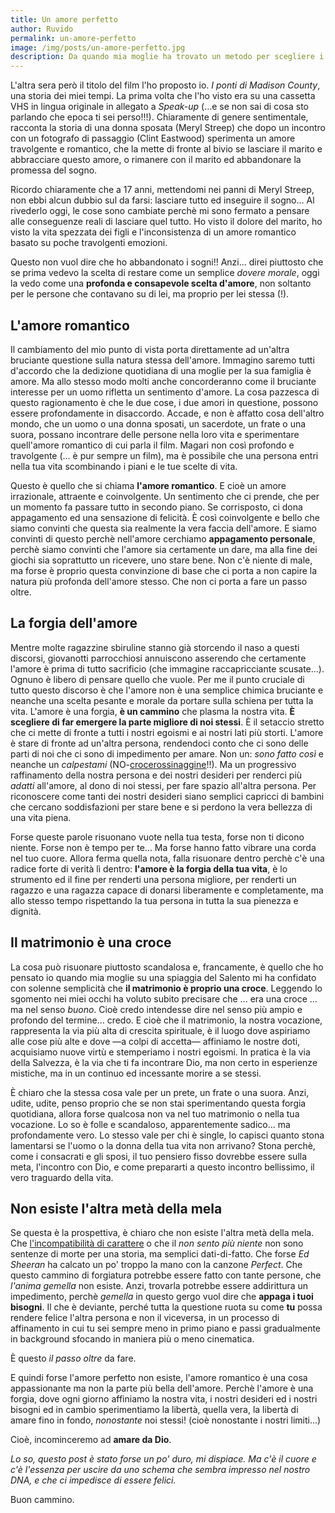 ```yaml
---
title: Un amore perfetto
author: Ruvido
permalink: un-amore-perfetto
image: /img/posts/un-amore-perfetto.jpg
description: Da quando mia moglie ha trovato un metodo per scegliere i film che gli piacciono, va piuttosto a colpo sicuro. Punta dritto su *genere sentimentale* e dopo aver sfogliato qualche titolo, trova la sua perla per la serata. Seduti comodamente sul divano, sono ormai rassegnato a storie strappalacrime, amori impossibili e struggenti... e poi i baci, anche perchè a detta di mia moglie, un film senza un bacio, non è un film...
---
```



L'altra sera però il titolo del film l'ho proposto io. *I ponti di Madison County*, una storia dei miei tempi. La prima volta che l'ho visto era su una cassetta VHS in lingua originale in allegato a *Speak-up* (...e se non sai di cosa sto parlando che epoca ti sei perso!!!). Chiaramente di genere sentimentale, racconta la storia di una donna sposata (Meryl Streep) che dopo un incontro con un fotografo di passaggio (Clint Eastwood) sperimenta un amore travolgente e romantico, che la mette di fronte al bivio se lasciare il marito e abbracciare questo amore, o rimanere con il marito ed abbandonare la promessa del sogno.

Ricordo chiaramente che a 17 anni, mettendomi nei panni di Meryl Streep, non ebbi alcun dubbio sul da farsi: lasciare tutto ed inseguire il sogno... Al rivederlo oggi, le cose sono cambiate perchè mi sono fermato a pensare alle conseguenze reali di lasciare quel tutto. Ho visto il dolore del marito, ho visto la vita spezzata dei figli e l'inconsistenza di un amore romantico basato su poche travolgenti emozioni. 

Questo non vuol dire che ho abbandonato i sogni!! Anzi... direi piuttosto che se prima vedevo la scelta di restare come un semplice *dovere morale*, oggi la vedo come una **profonda e consapevole scelta d'amore**, non soltanto per le persone che contavano su di lei, ma proprio per lei stessa (!).

## L'amore romantico

Il cambiamento del mio punto di vista porta direttamente ad un'altra bruciante questione sulla natura stessa dell'amore. Immagino saremo tutti d'accordo che la dedizione quotidiana di una moglie per la sua famiglia è amore. Ma allo stesso modo molti anche concorderanno come il bruciante interesse per un uomo rifletta un sentimento d'amore. La cosa pazzesca di questo ragionamento è che le due cose, i due amori in questione, possono essere profondamente in disaccordo. Accade, e non è affatto cosa dell'altro mondo, che un uomo o una donna sposati, un sacerdote, un frate o una suora, possano incontrare delle persone nella loro vita e sperimentare quell'amore romantico di cui parla il film. Magari non così profondo e travolgente (... è pur sempre un film), ma è possibile che una persona entri nella tua vita scombinando i piani e le tue scelte di vita.

Questo è quello che si chiama **l'amore romantico**. E cioè un amore irrazionale, attraente e coinvolgente. Un sentimento che ci prende, che per un momento fa passare tutto in secondo piano. Se corrisposto, ci dona appagamento ed una sensazione di felicità. È così coinvolgente e bello che siamo convinti che questa sia realmente la vera faccia dell'amore. E siamo convinti di questo perchè nell'amore cerchiamo **appagamento personale**, perchè siamo convinti che l'amore sia certamente un dare, ma alla fine dei giochi sia soprattutto un ricevere, uno stare bene. Non c'è niente di male, ma forse è proprio questa convinzione di base che ci porta a non capire la natura più profonda dell'amore stesso. Che non ci porta a fare un passo oltre.

## La forgia dell'amore

Mentre molte ragazzine sbiruline stanno già storcendo il naso a questi discorsi, giovanotti parrocchiosi annuiscono asserendo che certamente l'amore è prima di tutto sacrificio (che immagine raccapricciante scusate...). Ognuno è libero di pensare quello che vuole. Per me il punto cruciale di tutto questo discorso è che l'amore non è una semplice chimica bruciante e neanche una scelta pesante e morale da portare sulla schiena per tutta la vita. L'amore è una forgia, **è un cammino** che plasma la nostra vita. **È scegliere di far emergere la parte migliore di noi stessi**. È il setaccio stretto che ci mette di fronte a tutti i nostri egoismi e ai nostri lati più storti. L'amore è stare di fronte ad un'altra persona, rendendoci conto che ci sono delle parti di noi che ci sono di impedimento per amare. Non un: *sono fatto così* e neanche un *calpestami* (NO-[crocerossinaggine](http://5p2p.it/2014/10/15/crocerossine-per-natura.html)!!). Ma un progressivo raffinamento della nostra persona e dei nostri desideri per renderci più *adatti* all'amore, al dono di noi stessi, per fare spazio all'altra persona. Per riconoscere come tanti dei nostri desideri siano semplici capricci di bambini che cercano soddisfazioni per stare bene e si perdono la vera bellezza di una vita piena.

Forse queste parole risuonano vuote nella tua testa, forse non ti dicono niente. Forse non è tempo per te... Ma forse hanno fatto vibrare una corda nel tuo cuore. Allora ferma quella nota, falla risuonare dentro perchè c'è una radice forte di verità lì dentro: **l'amore è la forgia della tua vita**, è lo strumento ed il fine per renderti una persona migliore, per renderti un ragazzo e una ragazza capace di donarsi liberamente e completamente, ma allo stesso tempo rispettando la tua persona in tutta la sua pienezza e dignità.

## Il matrimonio è una croce

La cosa può risuonare piuttosto scandalosa e, francamente, è quello che ho pensato io quando mia moglie su una spiaggia del Salento mi ha confidato con solenne semplicità che **il matrimonio è proprio una croce**. Leggendo lo sgomento nei miei occhi ha voluto subito precisare che ... era una croce ... ma nel senso *buono*. Cioè credo intendesse dire nel senso più ampio e profondo del termine... credo. E cioè che il matrimonio, la nostra vocazione, rappresenta la via più alta di crescita spirituale, è il luogo dove aspiriamo alle cose più alte e dove &mdash;a colpi di accetta&mdash; affiniamo le nostre doti, acquisiamo nuove virtù e stemperiamo i nostri egoismi. In pratica è la via della Salvezza, è la via che ti fa incontrare Dio, ma non certo in esperienze mistiche, ma in un continuo ed incessante morire a se stessi.

È chiaro che la stessa cosa vale per un prete, un frate o una suora. Anzi, udite, udite, penso proprio che se non stai sperimentando questa forgia quotidiana, allora forse qualcosa non va nel tuo matrimonio o nella tua vocazione. Lo so è folle e scandaloso, apparentemente sadico... ma profondamente vero. Lo stesso vale per chi è single, lo capisci quanto stona lamentarsi se l'uomo o la donna della tua vita non arrivano? Stona perchè, come i consacrati e gli sposi, il tuo pensiero fisso dovrebbe essere sulla meta, l'incontro con Dio, e come prepararti a questo incontro bellissimo, il vero traguardo della vita.

## Non esiste l'altra metà della mela

Se questa è la prospettiva, è chiaro che non esiste l'altra metà della mela. Che [l'incompatibilità di carattere](http://5p2p.it/per-incompatibilita-di-carattere) o che il *non sento più niente* non sono sentenze di morte per una storia, ma semplici dati-di-fatto. Che forse *Ed Sheeran* ha calcato un po' troppo la mano con la canzone *Perfect*. Che questo cammino di forgiatura potrebbe essere fatto con tante persone, che *l'anima gemella* non esiste. Anzi, trovarla potrebbe essere addirittura un impedimento, perchè *gemella* in questo gergo vuol dire che **appaga i tuoi bisogni**. Il che è deviante, perché tutta la questione ruota su come **tu** possa rendere felice l'altra persona e non il viceversa, in un processo di affinamento in cui tu sei sempre meno in primo piano e passi gradualmente in background sfocando in maniera più o meno cinematica.

È questo *il passo oltre* da fare.

E quindi forse l'amore perfetto non esiste, l'amore romantico è una cosa appassionante ma non la parte più bella dell'amore. Perchè l'amore è una forgia, dove ogni giorno affiniamo la nostra vita, i nostri desideri ed i nostri bisogni ed in cambio sperimentiamo la libertà, quella vera, la libertà di amare fino in fondo, *nonostante* noi stessi! (cioè nonostante i nostri limiti...)

Cioè, incominceremo ad **amare da Dio**.

_Lo so, questo post è stato forse un po' duro, mi dispiace. Ma c'è il cuore e c'è l'essenza per uscire da uno schema che sembra impresso nel nostro DNA, e che ci impedisce di essere felici._

Buon cammino.

